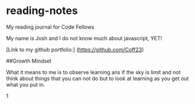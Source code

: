 # reading-notes
My reading journal for Code Fellows

My name is Josh and I do not know much about javascript, YET!

[Link to my github portfolio:] (https://github.com/Coff23)

##Growth Mindset

What it means to me is to observe learning ans if the sky is limit and not think about things that you can not do but to look at learning as you get out what you put in.

1
